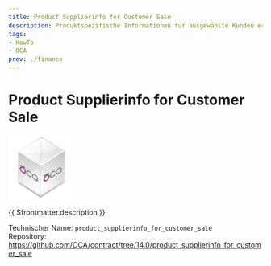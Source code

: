 ```yaml
---
title: Product Supplierinfo for Customer Sale
description: Produktspezifische Informationen für ausgewählte Kunden erfassen.
tags:
- HowTo
- OCA
prev: ./finance
---
```

# Product Supplierinfo for Customer Sale
![icon_oca_app](attachments/icon_oca_app.png)

{{ $frontmatter.description }}

Technischer Name: `product_supplierinfo_for_customer_sale`\
Repository: <https://github.com/OCA/contract/tree/14.0/product_supplierinfo_for_customer_sale>

